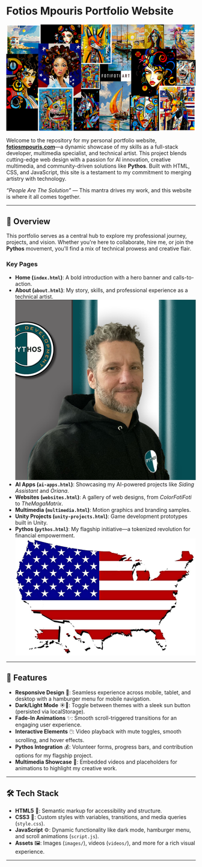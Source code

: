 # Fotios Mpouris Portfolio Website

![Header Banner](images/hero-bg.png)

Welcome to the repository for my personal portfolio website, **[fotiosmpouris.com](https://fotiosmpouris.com)**—a dynamic showcase of my skills as a full-stack developer, multimedia specialist, and technical artist. This project blends cutting-edge web design with a passion for AI innovation, creative multimedia, and community-driven solutions like **Pythos**. Built with HTML, CSS, and JavaScript, this site is a testament to my commitment to merging artistry with technology.

*“People Are The Solution”* — This mantra drives my work, and this website is where it all comes together.

---

## 🌟 Overview

This portfolio serves as a central hub to explore my professional journey, projects, and vision. Whether you're here to collaborate, hire me, or join the **Pythos** movement, you'll find a mix of technical prowess and creative flair.

### Key Pages
- **Home (`index.html`)**: A bold introduction with a hero banner and calls-to-action.
- **About (`about.html`)**: My story, skills, and professional experience as a technical artist.  
  ![Fotios Profile](images/fotios.png)
- **AI Apps (`ai-apps.html`)**: Showcasing my AI-powered projects like *Siding Assistant* and *Oriana*.
- **Websites (`websites.html`)**: A gallery of web designs, from *ColorFotiFoti* to *TheMagaMatrix*.
- **Multimedia (`multimedia.html`)**: Motion graphics and branding samples.
- **Unity Projects (`unity-projects.html`)**: Game development prototypes built in Unity.
- **Pythos (`pythos.html`)**: My flagship initiative—a tokenized revolution for financial empowerment.  
  ![Pythos Map](images/pythos-map.png)

---

## 🎨 Features

- **Responsive Design** 📱: Seamless experience across mobile, tablet, and desktop with a hamburger menu for mobile navigation.
- **Dark/Light Mode** ☀️🌙: Toggle between themes with a sleek sun button (persisted via localStorage).
- **Fade-In Animations** ✨: Smooth scroll-triggered transitions for an engaging user experience.
- **Interactive Elements** 🖱️: Video playback with mute toggles, smooth scrolling, and hover effects.
- **Pythos Integration** 💰: Volunteer forms, progress bars, and contribution options for my flagship project.
- **Multimedia Showcase** 🎥: Embedded videos and placeholders for animations to highlight my creative work.

---

## 🛠️ Tech Stack

- **HTML5** 📝: Semantic markup for accessibility and structure.
- **CSS3** 🎨: Custom styles with variables, transitions, and media queries (`style.css`).
- **JavaScript** ⚙️: Dynamic functionality like dark mode, hamburger menu, and scroll animations (`script.js`).
- **Assets** 🖼️: Images (`images/`), videos (`videos/`), and more for a rich visual experience.

---


